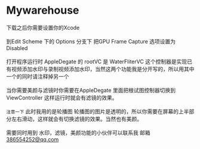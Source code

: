 # Mywarehouse
下载之后你需要设置你的Xcode <br><br> 到Edit Scheme 下的 Options 分支下 把GPU Frame Capture 选项设置为 Disabled <br><br> 打开程序运行时 AppleDegate 的 rootVC 是 WaterFliterVC 这个控制器是实现已有视频添加水印与录制视频添加水印，当然这两个功能我是分开写的，所以用其中一个的同时请注释掉另一个 <br><br> 当你需要美颜与滤镜时你需要在AppleDegate 里面把根试图控制器切换到 ViewController 这样运行时就会有滤镜的效果。<br><br> `注意一下` 此时我用的是轮播图 轮播图的图片是透明的，所以你需要在屏幕的上半部分左右滑动，这样就会有切换滤镜的效果。当然也有美颜。<br><br> 需要同时用到 水印，滤镜，美颜功能的小伙伴可以联系我 邮箱 386554252@qq.com
